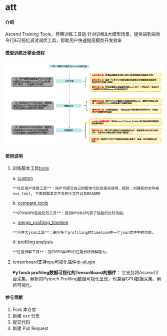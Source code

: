 # att

#### 介绍
Ascend Training Tools，昇腾训练工具链
针对训练&大模型场景，提供端到端命令行&可视化调试调优工具，帮助用户快速提高模型开发效率

#### 模型训练迁移全流程
![输入图片说明](debug/resources/model_training_migration_process.png)

#### 使用说明

1.  训练脚本工具[tools](https://gitee.com/ascend/att/tree/master/debug/tools)

    a. [custom](http://https://gitee.com/ascend/att/tree/master/debug/tools/custom)

        **社区用户贡献工具**：用户可提交自己的脚本代码及使用说明，规则：创建新的文件夹xxx_tool, 下面放脚本文件及相关文件以及README

    b. [compare_tools](https://gitee.com/ascend/att/tree/master/debug/tools/compare_tools)

        **GPU与NPU性能比较工具**：提供NPU与GPU算子性能的比较功能。

    c. [merge_profiling_timeline](https://gitee.com/ascend/att/tree/master/debug/tools/merge_profiling_timeline)

        **合并大json工具**：融合多个profiling的timeline在一个json文件中的功能。

    d. [profiling analysis](https://gitee.com/ascend/att/tree/master/debug/tools/profiling_analyse)

        **性能拆解工具**：提供GPU与NPU的性能分析拆解能力。

2.  tensorboard支持npu可视化插件[tb-plugin](https://gitee.com/ascend/att/tree/master/plugins/tensorboard-plugins/tb_plugin)

    **PyTorch profiling数据可视化的TensorBoard的插件**： 它支持将Ascend平台采集、解析的Pytorch Profiling数据可视化呈现，也兼容GPU数据采集、解析可视化。

#### 参与贡献

1.  Fork 本仓库
2.  新建 xxx 分支
3.  提交代码
4.  新建 Pull Request


